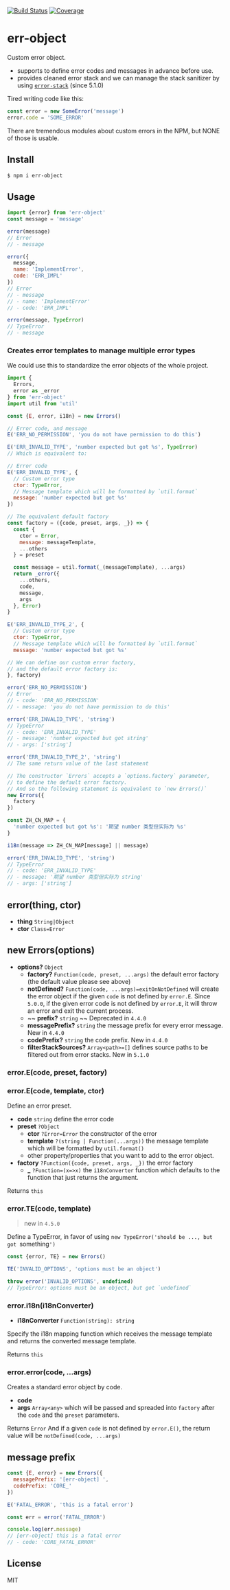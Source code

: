 [![Build Status](https://travis-ci.org/kaelzhang/node-err-object.svg?branch=master)](https://travis-ci.org/kaelzhang/node-err-object)
[![Coverage](https://codecov.io/gh/kaelzhang/node-err-object/branch/master/graph/badge.svg)](https://codecov.io/gh/kaelzhang/node-err-object)
<!-- optional appveyor tst
[![Windows Build Status](https://ci.appveyor.com/api/projects/status/github/kaelzhang/node-err-object?branch=master&svg=true)](https://ci.appveyor.com/project/kaelzhang/node-err-object)
-->
<!-- optional npm version
[![NPM version](https://badge.fury.io/js/err-object.svg)](http://badge.fury.io/js/err-object)
-->
<!-- optional npm downloads
[![npm module downloads per month](http://img.shields.io/npm/dm/err-object.svg)](https://www.npmjs.org/package/err-object)
-->
<!-- optional dependency status
[![Dependency Status](https://david-dm.org/kaelzhang/node-err-object.svg)](https://david-dm.org/kaelzhang/node-err-object)
-->

# err-object

Custom error object.

- supports to define error codes and messages in advance before use.
- provides cleaned error stack and we can manage the stack sanitizer by using [`error-stack`](https://github.com/kaelzhang/error-stack) (since 5.1.0)

Tired writing code like this:

```js
const error = new SomeError('message')
error.code = 'SOME_ERROR'
```

There are tremendous modules about custom errors in the NPM, but NONE of those is usable.

## Install

```sh
$ npm i err-object
```

## Usage

```js
import {error} from 'err-object'
const message = 'message'

error(message)
// Error
// - message

error({
  message,
  name: 'ImplementError',
  code: 'ERR_IMPL'
})
// Error
// - message
// - name: 'ImplementError'
// - code: 'ERR_IMPL'

error(message, TypeError)
// TypeError
// - message
```

### Creates error templates to manage multiple error types

We could use this to standardize the error objects of the whole project.

```js
import {
  Errors,
  error as _error
} from 'err-object'
import util from 'util'

const {E, error, i18n} = new Errors()

// Error code, and message
E('ERR_NO_PERMISSION', 'you do not have permission to do this')

E('ERR_INVALID_TYPE', 'number expected but got %s', TypeError)
// Which is equivalent to:

// Error code
E('ERR_INVALID_TYPE', {
  // Custom error type
  ctor: TypeError,
  // Message template which will be formatted by `util.format`
  message: 'number expected but got %s'
})

// The equivalent default factory
const factory = ({code, preset, args, _}) => {
  const {
    ctor = Error,
    message: messageTemplate,
    ...others
  } = preset

  const message = util.format(_(messageTemplate), ...args)
  return _error({
    ...others,
    code,
    message,
    args
  }, Error)
}

E('ERR_INVALID_TYPE_2', {
  // Custom error type
  ctor: TypeError,
  // Message template which will be formatted by `util.format`
  message: 'number expected but got %s'

// We can define our custom error factory,
// and the default error factory is:
}, factory)

error('ERR_NO_PERMISSION')
// Error
// - code: 'ERR_NO_PERMISSION'
// - message: 'you do not have permission to do this'

error('ERR_INVALID_TYPE', 'string')
// TypeError
// - code: 'ERR_INVALID_TYPE'
// - message: 'number expected but got string'
// - args: ['string']

error('ERR_INVALID_TYPE_2', 'string')
// The same return value of the last statement

// The constructor `Errors` accepts a `options.factory` parameter,
// to define the default error factory.
// And so the following statement is equivalent to `new Errors()`
new Errors({
  factory
})

const ZH_CN_MAP = {
  'number expected but got %s': '期望 number 类型但实际为 %s'
}

i18n(message => ZH_CN_MAP[message] || message)

error('ERR_INVALID_TYPE', 'string')
// TypeError
// - code: 'ERR_INVALID_TYPE'
// - message: '期望 number 类型但实际为 string'
// - args: ['string']
```

## error(thing, ctor)

- **thing** `String|Object`
- **ctor** `Class=Error`

## new Errors(options)

- **options?** `Object`
  - **factory?** `Function(code, preset, ...args)` the default error factory (the default value please see above)
  - **notDefined?** `Function(code, ...args)=exitOnNotDefined` will create the error object if the given `code` is not defined by `error.E`. Since `5.0.0`, if the given error code is not defined by `error.E`, it will throw an error and exit the current process.
  - ~~ **prefix?** `string` ~~ Deprecated in `4.4.0`
  - **messagePrefix?** `string` the message prefix for every error message. New in `4.4.0`
  - **codePrefix?** `string` the code prefix. New in `4.4.0`
  - **filterStackSources?** `Array<path>=[]` defines source paths to be filtered out from error stacks. New in `5.1.0`

### error.E(code, preset, factory)
### error.E(code, template, ctor)

Define an error preset.

- **code** `string` define the error code
- **preset** `?Object`
  - **ctor** `?Error=Error` the constructor of the error
  - **template** `?(string | Function(...args))` the message template which will be formatted by `util.format()`
  - other property/properties that you want to add to the error object.
- **factory** `?Function({code, preset, args, _})` the error factory
  - **_** `?Function=(x=>x)` the `i18nConverter` function which defaults to the function that just returns the argument.

Returns `this`

### error.TE(code, template)

> new in `4.5.0`

Define a TypeError, in favor of using `new TypeError('should be ..., but got `something`')`

```js
const {error, TE} = new Errors()

TE('INVALID_OPTIONS', 'options must be an object')

throw error('INVALID_OPTIONS', undefined)
// TypeError: options must be an object, but got `undefined`
```

### error.i18n(i18nConverter)

- **i18nConverter** `Function(string): string`

Specify the i18n mapping function which receives the message template and returns the converted message template.

Returns `this`

### error.error(code, ...args)

Creates a standard error object by code.

- **code**
- **args** `Array<any>` which will be passed and spreaded into `factory` after the `code` and the `preset` parameters.

Returns `Error` And if a given `code` is not defined by `error.E()`, the return value will be `notDefined(code, ...args)`

## message prefix

```js
const {E, error} = new Errors({
  messagePrefix: '[err-object] ',
  codePrefix: 'CORE_'
})

E('FATAL_ERROR', 'this is a fatal error')

const err = error('FATAL_ERROR')

console.log(err.message)
// [err-object] this is a fatal error
// - code: 'CORE_FATAL_ERROR'
```

## License

MIT
